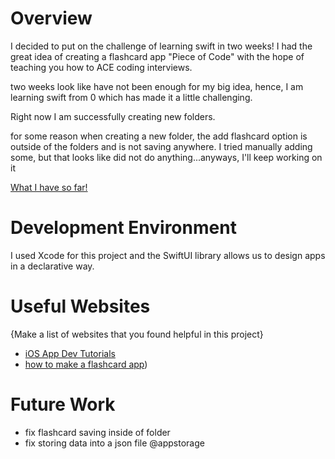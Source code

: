 # Overview

I decided to put on the challenge of learning swift in two weeks!
I had the great idea of creating a flashcard app "Piece of Code" with the hope of teaching you how to ACE coding interviews.

two weeks look like have not been enough for my big idea, hence, I am learning swift from 0 which has made it a little challenging.

Right now I am successfully creating new folders.

for some reason when creating a new folder, the add flashcard option is outside of the folders and is not saving anywhere.
I tried manually adding some, but that looks like did not do anything...anyways, I'll keep working on it 

[What I have so far!](https://www.loom.com/share/71e41ed704c54def8ee03e7ce3a660fa?sid=8fdb1ed2-28b7-4d64-802e-af5c3a570eb2)

# Development Environment

I used Xcode for this project and the SwiftUI library allows us to design apps in a declarative way.

# Useful Websites

{Make a list of websites that you found helpful in this project}
* [iOS App Dev Tutorials](https://developer.apple.com/tutorials/app-dev-training)
* [how to make a flashcard app](https://medium.com/@liyicky/how-to-make-a-flashcard-app-with-swift-ui-6e114dc03491))

# Future Work
* fix flashcard saving inside of folder
* fix storing data into a json file @appstorage
